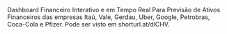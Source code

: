 Dashboard Financeiro Interativo e em Tempo Real Para Previsão de Ativos Financeiros das empresas Itaú, Vale, Gerdau, Uber, Google, Petrobras, Coca-Cola e Pfizer.
Pode ser visto em shorturl.at/dlCHV.

